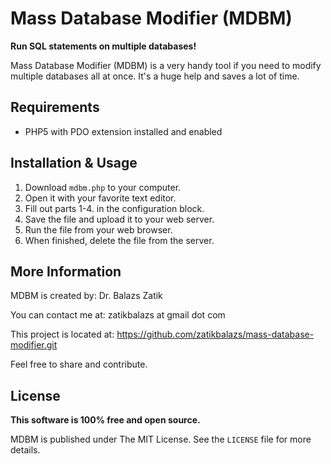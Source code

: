 # Mass Database Modifier (MDBM)
**Run SQL statements on multiple databases!**

Mass Database Modifier (MDBM) is a very handy tool if you need to modify multiple databases all at once. It's a huge help and saves a lot of time.

## Requirements
- PHP5 with PDO extension installed and enabled

## Installation & Usage
1. Download `mdbm.php` to your computer.
2. Open it with your favorite text editor.
3. Fill out parts 1-4. in the configuration block.
4. Save the file and upload it to your web server.
5. Run the file from your web browser.
6. When finished, delete the file from the server.

## More Information
MDBM is created by: Dr. Balazs Zatik

You can contact me at: zatikbalazs at gmail dot com

This project is located at: https://github.com/zatikbalazs/mass-database-modifier.git

Feel free to share and contribute.

## License
**This software is 100% free and open source.**

MDBM is published under The MIT License. See the `LICENSE` file for more details.
